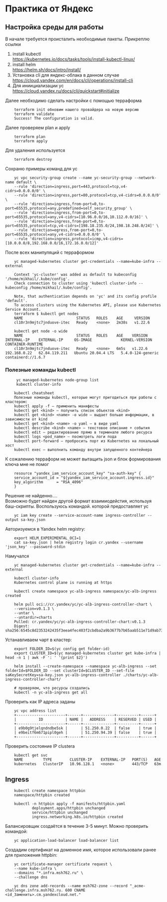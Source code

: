 # Практика от Яндекс
## Настройка среды для работы
В начале требуется происталить необходимые пакеты.
Прикреплю ссылки </br>
1) install kubectl </br>
https://kubernetes.io/docs/tasks/tools/install-kubectl-linux/ </br>
2) install helm </br>
https://helm.sh/docs/intro/install/ </br>
3) Установка cli для яндекс-облака в данном случае </br>
https://cloud.yandex.com/en/docs/cli/operations/install-cli </br>
4) Для иниициализации yc </br>
https://cloud.yandex.ru/docs/cli/quickstart#initialize </br>

Далее необходимо сделать настройки с помощью терраформа </br>

        terraform init обновим нашего провайдера на новую версию
        terraform validate
        Success! The configuration is valid.

Далее проверяем plan и apply

        terraform plan
        terraform apply
Для удаления используется

        terraform destroy
Сохраню примеры команд для yc

        yc vpc security-group create --name yc-security-group --network-name default \
        --rule 'direction=ingress,port=443,protocol=tcp,v4-cidrs=0.0.0.0/0' \
        --rule 'direction=ingress,port=80,protocol=tcp,v4-cidrs=0.0.0.0/0' \
        --rule 'direction=ingress,from-port=0,to-port=65535,protocol=any,predefined=self_security_group' \
        --rule 'direction=ingress,from-port=0,to-port=65535,protocol=any,v4-cidrs=[10.96.0.0/16,10.112.0.0/16]' \
        --rule 'direction=ingress,from-port=0,to-port=65535,protocol=tcp,v4-cidrs=[198.18.235.0/24,198.18.248.0/24]' \
        --rule 'direction=egress,from-port=0,to-port=65535,protocol=any,v4-cidrs=0.0.0.0/0' \
        --rule 'direction=ingress,protocol=icmp,v4-cidrs=[10.0.0.0/8,192.168.0.0/16,172.16.0.0/12]' 
После всех манипуляций с терраформом 

        yc managed-kubernetes cluster get-credentials --name=kube-infra --external

        Context 'yc-cluster' was added as default to kubeconfig '/home/mikhail/.kube/config'.
        Check connection to cluster using 'kubectl cluster-info --kubeconfig /home/mikhail/.kube/config'.

        Note, that authentication depends on 'yc' and its config profile 'default'.
        To access clusters using the Kubernetes API, please use Kubernetes Service Account.
        terraform $ kubectl get nodes                                         
        NAME                        STATUS   ROLES    AGE     VERSION
        cl10r3n9mjtc7jnduove-itec   Ready    <none>   2m38s   v1.22.6

        kubectl get node -o wide    
        NAME                        STATUS   ROLES    AGE    VERSION   INTERNAL-IP    EXTERNAL-IP     OS-IMAGE             KERNEL-VERSION      CONTAINER-RUNTIME
        cl10r3n9mjtc7jnduove-itec   Ready    <none>   6m5s   v1.22.6   192.168.0.22   62.84.119.211   Ubuntu 20.04.4 LTS   5.4.0-124-generic   containerd://1.6.7

### Полезные команды kubectl

         yc managed-kubernetes node-group list
         kubectl cluster-info 

        kubectl cheatsheet
        Полезные команды kubectl, которые могут пригодиться при работы с кластером:
        kubectl apply -f — применить манифесты
        kubectl get <kind> — получить список объектов <kind>
        kubectl get <kind> <name> -o wide — выдает больше информации, в зависимости от kind
        kubectl get <kind> <name> -o yaml — в виде yaml
        kubectl describe <kind> <name> — текстовое описание + события
        kubectl edit — редактирование прямо в терминале любого ресурса
        kubectl logs <pod_name> — посмотреть логи пода
        kubectl port-forward — пробросить порт из Kubernetes на локальный хост
        kubectl exec — выполнить команду внутри запущенного контейнера

К сожалению терраформ не может вытащить json и блок формирования ключа мне не помог

        resource "yandex_iam_service_account_key" "sa-auth-key" {
        service_account_id = "${yandex_iam_service_account.ingress.id}"
        key_algorithm      = "RSA_4096"
        }

Решение не найденно....</br> Возможно будет найден другой формат взаимиодейстия, используя баш-скрипты.
Воспользуюсь командой. которой предоставляет yc

        yc iam key create --service-account-name ingress-controller --output sa-key.json
Авторизуемся в Yandex helm registry:

        export HELM_EXPERIMENTAL_OCI=1
        cat sa-key.json | helm registry login cr.yandex --username 'json_key' --password-stdin

Намучался

        yc managed-kubernetes cluster get-credentials --name=kube-infra --external  

        kubectl cluster-info                                                             
        Kubernetes control plane is running at https

        kubectl create namespace yc-alb-ingress namespace/yc-alb-ingress created

        helm pull oci://cr.yandex/yc/yc-alb-ingress-controller-chart \
        --version=v0.1.3 \
        --untar \
        --untardir=charts
        Pulled: cr.yandex/yc/yc-alb-ingress-controller-chart:v0.1.3
        Digest: sha256:6545c8d2353242435f3eea4fec403f2cbdba2a9b3677b7b65aab511e71d9ab73

Устанавливаем чарт в кластер:

        export FOLDER_ID=$(yc config get folder-id)
        export CLUSTER_ID=$(yc managed-kubernetes cluster get kube-infra | head -n 1 | awk -F ': ' '{print $2}')

        helm install --create-namespace --namespace yc-alb-ingress --set folderId=$FOLDER_ID --set clusterId=$CLUSTER_ID --set-file saKeySecretKey=sa-key.json yc-alb-ingress-controller ./charts/yc-alb-ingress-controller-chart/

        # проверяем, что ресурсы создались
        kubectl -n yc-alb-ingress get all

Проверить как IP адреса заданы

        yc vpc address list
        +----------------------+------+--------------+----------+------+
        |          ID          | NAME |   ADDRESS    | RESERVED | USED |
        +----------------------+------+--------------+----------+------+
        | e9b0g9tjelqndndbe5sk |      | 51.250.0.22  | false    | true |
        | e9beitf6m671pipl0geh |      | 51.250.94.39 | false    | true |
        +----------------------+------+--------------+----------+------+

Проверить состояние IP clustera

        kubectl get svc
        NAME         TYPE        CLUSTER-IP    EXTERNAL-IP   PORT(S)   AGE
        kubernetes   ClusterIP   10.96.128.1   <none>        443/TCP   63m

## Ingress

        kubectl create namespace httpbin
        namespace/httpbin created

        kubectl -n httpbin apply -f manifests/httpbin.yaml
                deployment.apps/httpbin unchanged
                service/httpbin unchanged
                ingress.networking.k8s.io/httpbin created

Балансировщик создаётся в течение 3-5 минут. Можно проверить командой:

        yc application-load-balancer load-balancer list

Создадим сертификат на доменное имя, которое использовали ранее для приложения httpbin:

        yc certificate-manager certificate request \
        --name kube-infra \
        --domains "*.infra.msh762.ru" \
        --challenge dns 

        yc dns zone add-records --name msh762-zone --record "_acme-challenge.infra.msh762.ru. 600 CNAME <id_Заменить>.cm.yandexcloud.net."
